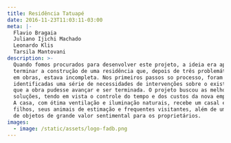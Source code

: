 ```yaml
---
title: Residência Tatuapé
date: 2016-11-23T11:03:11-03:00
meta: |-
  Flavio Bragaia
  Juliano Ijichi Machado
  Leonardo Klis
  Tarsila Mantovani
description: >-
  Quando fomos procurados para desenvolver este projeto, a ideia era apenas
  terminar a construção de uma residência que, depois de três problemáticos anos
  em obras, estava incompleta. Nos primeiros passos so processo, foram
  identificadas uma série de necessidades de intervenções sobre o existente para
  que a obra pudesse avançar e ser terminada. O projeto buscou as melhores
  soluções, tendo em vista o controle do tempo e dos custos da nova empreitada.
  A casa, com ótima ventilação e iluminação naturais, recebe um casal e dois
  filhos, seus animais de estimação e frequentes visitantes, além de uma série
  de objetos de grande valor sentimental para os proprietários.
images:
  - image: /static/assets/logo-fadb.png
---
```


